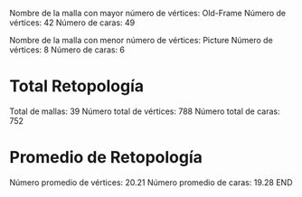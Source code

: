 Nombre de la malla con mayor número de vértices: Old-Frame
Número de vértices: 42
Número de caras: 49

Nombre de la malla con menor número de vértices: Picture
Número de vértices: 8
Número de caras: 6

# Total Retopología
Total de mallas: 39
Número total de vértices: 788
Número total de caras: 752
# Promedio de Retopología
Número promedio de vértices: 20.21
Número promedio de caras: 19.28
END
